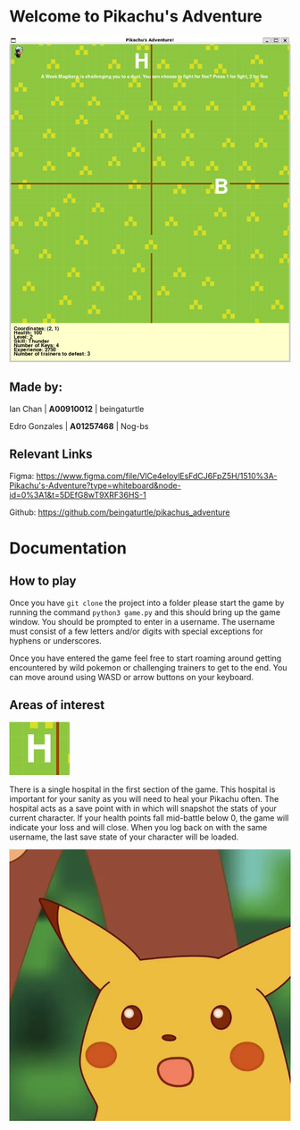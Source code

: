 # Welcome to Pikachu's Adventure

![Game](game.png)

## Made by:

Ian Chan | **A00910012** | beingaturtle 

Edro Gonzales | **A01257468** | Nog-bs

## Relevant Links

Figma: https://www.figma.com/file/VlCe4eIoylEsFdCJ6FpZ5H/1510%3A-Pikachu's-Adventure?type=whiteboard&node-id=0%3A1&t=5DEfG8wT9XRF36HS-1

Github: https://github.com/beingaturtle/pikachus_adventure

# Documentation

## How to play
Once you have `git clone` the project into a folder please start the game by running the command
`python3 game.py` and this should bring up the game window. You should be prompted to enter in a username.
The username must consist of a few letters and/or digits with special exceptions for hyphens or underscores. 

Once you have entered the game feel free to start roaming around getting encountered by wild pokemon or challenging trainers to get to the end. You can move around using WASD or arrow buttons on your keyboard.

## Areas of interest

![Hospital](hospital_sample.png)

There is a single hospital in the first section of the game. This hospital is important for your sanity as
you will need to heal your Pikachu often. The hospital acts as a save point with in which will snapshot the stats of your current character. If your health points fall mid-battle below 0, the game will indicate your loss and will close. When you log back on with the same username, the last save state of your character will be loaded.

![Pikachu Suprise Face](./pikachu_face.png)

